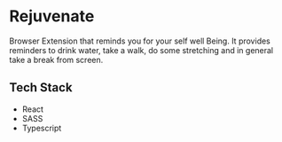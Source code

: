 # Rejuvenate
Browser Extension that reminds you for your self well Being. It provides reminders to drink water, take a walk, do some stretching and in general take a break from screen. 


<h2>Tech Stack</h2>
<ul>
  <li>React</li>
  <li>SASS</li>
  <li>Typescript</li>
</ul>
